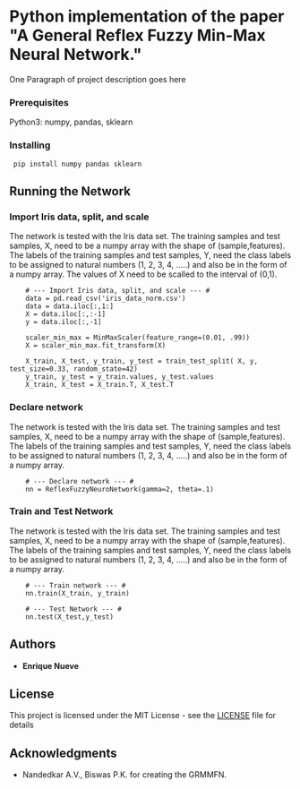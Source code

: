 # Python implementation of the paper "A General Reflex Fuzzy Min-Max Neural Network."

One Paragraph of project description goes here

### Prerequisites
Python3: numpy, pandas, sklearn

### Installing
```
 pip install numpy pandas sklearn
```

## Running the Network

### Import Iris data, split, and scale

The network is tested with the Iris data set. The training samples and test samples, X, need to be a numpy array with 
the shape of (sample,features). The labels of the training samples and test samples, Y, need the class labels 
to be assigned to natural numbers (1, 2, 3, 4, .....) and also be in the form of a numpy array. The values of X need to be scalled to the interval of (0,1).

```
    # --- Import Iris data, split, and scale --- #
    data = pd.read_csv('iris_data_norm.csv')
    data = data.iloc[:,1:]
    X = data.iloc[:,:-1]
    y = data.iloc[:,-1]

    scaler_min_max = MinMaxScaler(feature_range=(0.01, .99))
    X = scaler_min_max.fit_transform(X)

    X_train, X_test, y_train, y_test = train_test_split( X, y, test_size=0.33, random_state=42)
    y_train, y_test = y_train.values, y_test.values
    X_train, X_test = X_train.T, X_test.T  
```

### Declare network

The network is tested with the Iris data set. The training samples and test samples, X, need to be a numpy array with 
the shape of (sample,features). The labels of the training samples and test samples, Y, need the class labels 
to be assigned to natural numbers (1, 2, 3, 4, .....) and also be in the form of a numpy array.

```
    # --- Declare network --- #
    nn = ReflexFuzzyNeuroNetwork(gamma=2, theta=.1)
```

### Train and Test Network

The network is tested with the Iris data set. The training samples and test samples, X, need to be a numpy array with 
the shape of (sample,features). The labels of the training samples and test samples, Y, need the class labels 
to be assigned to natural numbers (1, 2, 3, 4, .....) and also be in the form of a numpy array.

```
    # --- Train network --- #
    nn.train(X_train, y_train)

    # --- Test Network --- #
    nn.test(X_test,y_test)
```


## Authors

* **Enrique Nueve** 

## License

This project is licensed under the MIT License - see the [LICENSE](LICENSE) file for details

## Acknowledgments
* Nandedkar A.V., Biswas P.K. for creating the GRMMFN.

